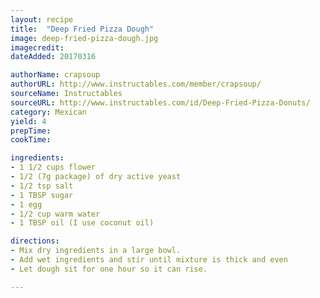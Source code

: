 ```yaml
---
layout: recipe
title:  "Deep Fried Pizza Dough"
image: deep-fried-pizza-dough.jpg
imagecredit:
dateAdded: 20170316

authorName: crapsoup
authorURL: http://www.instructables.com/member/crapsoup/
sourceName: Instructables
sourceURL: http://www.instructables.com/id/Deep-Fried-Pizza-Donuts/
category: Mexican
yield: 4
prepTime: 
cookTime: 

ingredients:
- 1 1/2 cups flower
- 1/2 (7g package) of dry active yeast
- 1/2 tsp salt
- 1 TBSP sugar
- 1 egg
- 1/2 cup warm water
- 1 TBSP oil (I use coconut oil)

directions:
- Mix dry ingredients in a large bowl.
- Add wet ingredients and stir until mixture is thick and even
- Let dough sit for one hour so it can rise.

---
```

